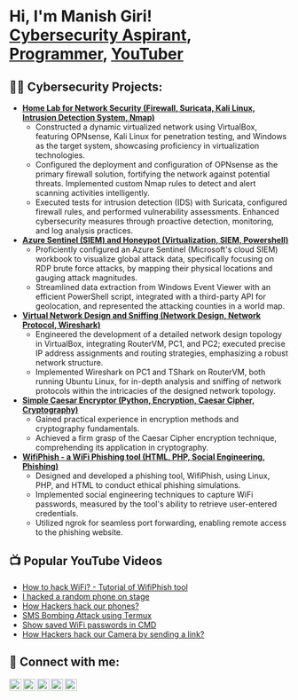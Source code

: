 <h1>Hi, I'm Manish Giri! <br/>
  <a href="https://github.com/manish2414">Cybersecurity Aspirant</a>, <a href="https://www.linkedin.com/in/manishgiri24/">Programmer</a>, <a href="https://www.youtube.com/manishtechnical24">YouTuber</a></h1>

<h2>👨‍💻 Cybersecurity Projects:</h2>

- <b>[Home Lab for Network Security (Firewall, Suricata, Kali Linux, Intrusion Detection System, Nmap)](https://github.com/Manish2414/Home-Lab-for-Network-Security-and-Intrusion-Detection)</b>
  - Constructed a dynamic virtualized network using VirtualBox, featuring OPNsense, Kali Linux for penetration testing, and Windows as the target system, showcasing proficiency in virtualization technologies.
  - Configured the deployment and configuration of OPNsense as the primary firewall solution, fortifying the network against potential threats. Implemented custom Nmap rules to detect and alert scanning activities intelligently.
  - Executed tests for intrusion detection (IDS) with Suricata, configured firewall rules, and performed vulnerability assessments. Enhanced cybersecurity measures through proactive detection, monitoring, and log analysis practices.
- <b>[Azure Sentinel (SIEM) and Honeypot (Virtualization, SIEM, Powershell)](https://github.com/Manish2414/Azure-Sentinel-SIEM)</b>
  - Proficiently configured an Azure Sentinel (Microsoft's cloud SIEM) workbook to visualize global attack data, specifically focusing on RDP brute force attacks, by mapping their physical locations and gauging attack magnitudes.
  - Streamlined data extraction from Windows Event Viewer with an efficient PowerShell script, integrated with a third-party API for geolocation, and represented the attacking counties in a world map.
- <b>[Virtual Network Design and Sniffing (Network Design, Network Protocol, Wireshark)](https://github.com/Manish2414/Virtual-Network-Design-and-Sniffing)</b>
  - Engineered the development of a detailed network design topology in VirtualBox, integrating RouterVM, PC1, and PC2; executed precise IP address assignments and routing strategies, emphasizing a robust network structure.
  - Implemented Wireshark on PC1 and TShark on RouterVM, both running Ubuntu Linux, for in-depth analysis and sniffing of network protocols within the intricacies of the designed network topology.
- <b>[Simple Caesar Encryptor (Python, Encryption, Caesar Cipher, Cryptography)](https://github.com/Manish2414/Simple-Caesar-Encryptor)</b>
  - Gained practical experience in encryption methods and cryptography fundamentals.
  - Achieved a firm grasp of the Caesar Cipher encryption technique, comprehending its application in cryptography.
- <b>[WifiPhish - a WiFi Phishing tool (HTML, PHP, Social Engineering, Phishing)](https://github.com/Manish2414/WifiPhish)</b>
  - Designed and developed a phishing tool, WifiPhish, using Linux, PHP, and HTML to conduct ethical phishing simulations.
  - Implemented social engineering techniques to capture WiFi passwords, measured by the tool's ability to retrieve user-entered credentials.
  - Utilized ngrok for seamless port forwarding, enabling remote access to the phishing website.

<h2>📺 Popular YouTube Videos</h2>

- [How to hack WiFi? - Tutorial of WifiPhish tool](https://fb.watch/nqa_PH5mxG/)
- [I hacked a random phone on stage](https://fb.watch/nqb2u-7UU2/)
- [How Hackers hack our phones?](https://youtu.be/36AhDmsk1R4?si=5hNf2kEhfjZXdpaL)
- [SMS Bombing Attack using Termux](https://youtu.be/apAES8qzxJk?si=Td4npp9hhO2SqOGv)
- [Show saved WiFi passwords in CMD](https://youtu.be/8qJfCuav1pQ?si=Vm7VSR9THzDP3Hfr)
- [How Hackers hack our Camera by sending a link?](https://youtu.be/wUIWDsnfPK0)

<h2> 🤳 Connect with me:</h2>

[<img align="left" alt="MGLinkedIn | LinkedIn" width="22px" src="https://manishg10x.com/wp-content/uploads/2023/10/linkedin-svgrepo-com.svg" />][linkedin]
[<img align="left" alt="MGYT | YouTube" width="22px" src="https://manishg10x.com/wp-content/uploads/2023/10/youtube-svgrepo-com.svg" />][youtube]
[<img align="left" alt="MGX | Twitter" width="22px" src="https://manishg10x.com/wp-content/uploads/2023/10/twitter-svgrepo-com.svg" />][twitter]
[<img align="left" alt="MGInsta | Instagram" width="22px" src="https://manishg10x.com/wp-content/uploads/2023/10/instagram-svgrepo-com.svg" />][Instagram]
[<img align="left" alt="MGWeb | Website" width="22px" src="https://manishg10x.com/wp-content/uploads/2023/10/website.svg" />][Website]

[linkedin]: https://linkedin.com/in/manishgiri24
[twitter]: https://twitter.com/talksweird
[youtube]: https://www.youtube.com/manishtechnical24
[instagram]: https://www.instagram.com/manishgiri_24
[Website]: https://www.manishg10x.com
